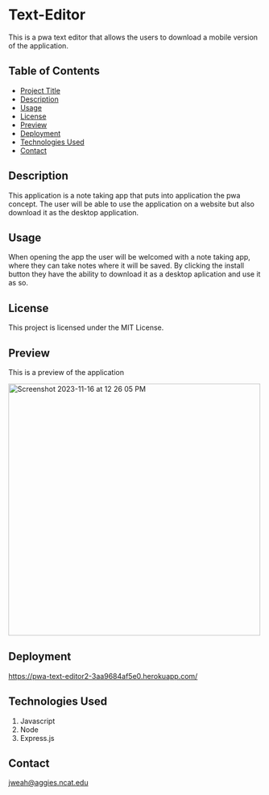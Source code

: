 # Text-Editor 
This is a pwa text editor that allows the users to download a mobile version of the application.

## Table of Contents

- [Project Title](#project-title)
- [Description](#description)
- [Usage](#usage)
- [License](#license)
- [Preview](#preview)
- [Deployment](#deployment)
- [Technologies Used](#technologies-used)
- [Contact](#contact)

## Description
This application is a note taking app that puts into application the pwa concept. The user will be able to use the application on a website but also download it as the desktop application.

## Usage
When opening the app the user will be welcomed with a note taking app, where they can take notes where it will be saved. By clicking the install button they have the ability to download it as a desktop aplication and use it as so.

## License

This project is licensed under the MIT License.

## Preview

This is a preview of the application

<img width="500" alt="Screenshot 2023-11-16 at 12 26 05 PM" src="https://github.com/jweah2385/pwa-text-editor/assets/134350647/e26d107e-821b-44e8-9217-824399d23f60">

## Deployment

https://pwa-text-editor2-3aa9684af5e0.herokuapp.com/

## Technologies Used

1. Javascript
2. Node
4. Express.js

## Contact

jweah@aggies.ncat.edu
